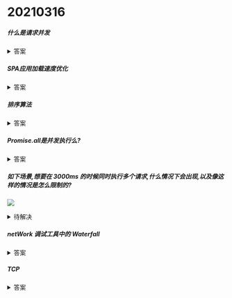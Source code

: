 # 20210316

##### 什么是请求并发
<details>
<summary>答案</summary>

###### 并发(concurrency)

> Concurrency is like having a juggler juggle many balls. Regardless of how it seems, the juggler is only catching/throwing one ball per hand at a time. Parallelism is having multiple jugglers juggle balls simultaneously.
并发就像让魔术师玩弄许多杂耍球。不管看起来如何，魔术师一次只能抓/扔一个杂耍球。并行性是多个魔术师同时玩杂耍球

 JS单线程,通过异步的方式同时进行多个任务,算是并发

参考 [StackOverFlow](https://stackoverflow.com/questions/1050222/what-is-the-difference-between-concurrency-and-parallelism)
</details>

##### SPA应用加载速度优化
<details>
<summary>答案</summary>

1. 从 webpack 方面优化 参考[https://hackernoon.com/optimizing-single-page-applications-top-3-approaches-3cf91b85a052](https://hackernoon.com/optimizing-single-page-applications-top-3-approaches-3cf91b85a052)
2. 路由懒加载,减小入口文件体积
3. 采用PWA或SSR技术
4. 开启 GZip
5. 骨架屏优化用户体验
6. 结合CDN

</details>


##### 排序算法

<details>
<summary>答案</summary>

参考[https://www.rayjune.me/2018/03/22/elegant-javascript-sorting-algorithm-es6/](https://www.rayjune.me/2018/03/22/elegant-javascript-sorting-algorithm-es6/)

</details>


##### Promise.all是并发执行么?

<details>
<summary>答案</summary>

1. `Promise.all` 是一个静态方法, 接收一个`Array<Promise>`参数,等多个`Promise`的resolve回调执行全部结束后,返回一个`Array<data>`
2. 它是处理并发请求产生多个 Promise 后,保证所有请求都成功才能处理数据的一种方法.然后.此处的并发和上面的 并发 意义一致,**多个任务在统一时间点处于进行中的状态**
- 场景:Promise.all的数组参数中有1w个HTTP请求,然后会出现什么情况?


</details>


##### 如下场景,想要在 3000ms 的时候同时执行多个请求,什么情况下会出现,以及像这样的情况是怎么限制的?

![](https://er-1253891782.cos.ap-guangzhou.myqcloud.com/picture/clipboard_20210316_093502.png)

<details>
<summary>待解决</summary>

</details>


##### netWork 调试工具中的 Waterfall

<details>
<summary>答案</summary>

 > A graphical representation of the different stages of the request.**请求不同阶段的图形表示**
1. [根据不同阶段进行排序](https://developers.google.com/web/tools/chrome-devtools/network/reference#waterfall)
2. [简单分析 Waterfall](https://developers.google.com/web/tools/chrome-devtools/network/issues)
3. 在单个域上提出了太多请求,在HTTP/1.0 或 HTTP/1.1连接上，Chrome每个主机最多同时允许六个TCP连接。
    - 实施域分片
    - 使用 HTTP/2
    - 删除或推迟不必要的请求，以便关键请求可以更早下载。

</details>


##### TCP

<details>
<summary>答案</summary>

1. 并行连接并不一定快,但用户体验好.在带宽充足的情况下,并行连接
2. 而且并行连接可能会对服务器带来压力
3. ![](https://er-1253891782.cos.ap-guangzhou.myqcloud.com/picture/clipboard_20210317_091457.png)

参考 《HTTP权威指南》 [第四章-连接管理](https://er-1253891782.cos.ap-guangzhou.myqcloud.com/file/%E8%BF%9E%E6%8E%A5%E7%AE%A1%E7%90%86.pdf)

</details>